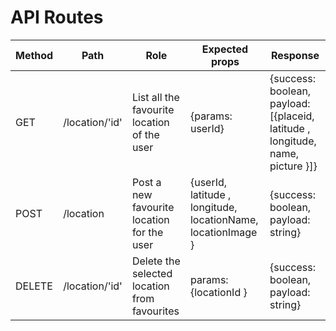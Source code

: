 # API Routes

| Method | Path | Role | Expected props | Response |
|---|---|---|---|--|
| GET	| /location/'id' | List all the favourite location of the user | {params: userId} | {success: boolean, payload: [{placeid, latitude , longitude, name, picture }]} | 
| POST | /location | Post a new favourite location for the user | {userId, latitude , longitude, locationName, locationImage }	| {success: boolean, payload: string} |
| DELETE | /location/'id' |	Delete the selected location from favourites | params: {locationId }	| {success: boolean, payload: string}	|
